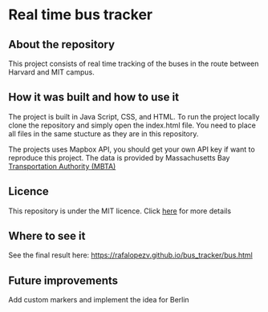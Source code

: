 # Real time bus tracker

## About the repository

This project consists of real time tracking of the buses in the route between Harvard and MIT campus.

## How it was built and how to use it

The project is built in Java Script, CSS, and HTML. To run the project locally clone the repository and simply open the index.html file. You need to place all files in the same stucture as they are in this repository.

The projects uses Mapbox API, you should get your own API key if want to reproduce this project. The data is provided by Massachusetts Bay [Transportation Authority (MBTA)](https://www.mbta.com/)

## Licence

This repository is under the MIT licence. Click [here](https://github.com/rafalopezv/bus-tracking/blob/main/LICENSE) for more details

## Where to see it

See the final result here: https://rafalopezv.github.io/bus_tracker/bus.html

## Future improvements

Add custom markers and implement the idea for Berlin
